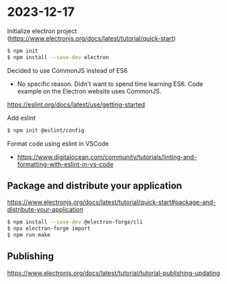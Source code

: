 # 2023-12-17

Initialize electron project (https://www.electronjs.org/docs/latest/tutorial/quick-start)

```sh
$ npm init
$ npm install --save-dev electron
```

Decided to use CommonJS instead of ES6
- No specific reason. Didn't want to spend time learning ES6. Code example on the Electron website uses CommonJS.

https://eslint.org/docs/latest/use/getting-started

Add eslint
```sh
$ npm init @eslint/config
```

Format code using eslint in VSCode
- https://www.digitalocean.com/community/tutorials/linting-and-formatting-with-eslint-in-vs-code


## Package and distribute your application

https://www.electronjs.org/docs/latest/tutorial/quick-start#package-and-distribute-your-application

```sh
$ npm install --save-dev @electron-forge/cli
$ npx electron-forge import
$ npm run make
```

## Publishing

https://www.electronjs.org/docs/latest/tutorial/tutorial-publishing-updating